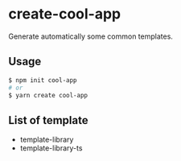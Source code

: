 # create-cool-app

Generate automatically some common templates.

## Usage

```sh
$ npm init cool-app
# or
$ yarn create cool-app
```

## List of template

- template-library
- template-library-ts
